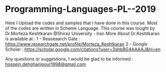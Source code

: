 # Programming-Languages-PL--2019

Here I Upload the codes and samples that I have done in this course.
Most of the codes are written in Scheme Language.
This course was tought by Dr.Morteza Keshtkaran @Shiraz University - Iran 
More About Dr.Keshtkaran is available at :
  1 - Reaseaarch Gate : https://www.researchgate.net/profile/Morteza_Keshtkaran
  2 - Google Scholar : https://scholar.google.com/citations?user=3shbBG4AAAAJ&hl=en

Any questions or suggestions, I would be glad to be informed : hossein.dehghanipour1998@gmail.com
